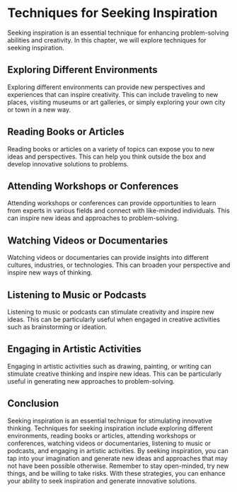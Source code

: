 Techniques for Seeking Inspiration
==================================================================

Seeking inspiration is an essential technique for enhancing problem-solving abilities and creativity. In this chapter, we will explore techniques for seeking inspiration.

Exploring Different Environments
--------------------------------

Exploring different environments can provide new perspectives and experiences that can inspire creativity. This can include traveling to new places, visiting museums or art galleries, or simply exploring your own city or town in a new way.

Reading Books or Articles
-------------------------

Reading books or articles on a variety of topics can expose you to new ideas and perspectives. This can help you think outside the box and develop innovative solutions to problems.

Attending Workshops or Conferences
----------------------------------

Attending workshops or conferences can provide opportunities to learn from experts in various fields and connect with like-minded individuals. This can inspire new ideas and approaches to problem-solving.

Watching Videos or Documentaries
--------------------------------

Watching videos or documentaries can provide insights into different cultures, industries, or technologies. This can broaden your perspective and inspire new ways of thinking.

Listening to Music or Podcasts
------------------------------

Listening to music or podcasts can stimulate creativity and inspire new ideas. This can be particularly useful when engaged in creative activities such as brainstorming or ideation.

Engaging in Artistic Activities
-------------------------------

Engaging in artistic activities such as drawing, painting, or writing can stimulate creative thinking and inspire new ideas. This can be particularly useful in generating new approaches to problem-solving.

Conclusion
----------

Seeking inspiration is an essential technique for stimulating innovative thinking. Techniques for seeking inspiration include exploring different environments, reading books or articles, attending workshops or conferences, watching videos or documentaries, listening to music or podcasts, and engaging in artistic activities. By seeking inspiration, you can tap into your imagination and generate new ideas and approaches that may not have been possible otherwise. Remember to stay open-minded, try new things, and be willing to take risks. With these strategies, you can enhance your ability to seek inspiration and generate innovative solutions.
